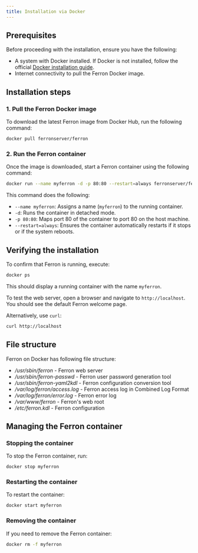 ```yaml
---
title: Installation via Docker
---
```


## Prerequisites

Before proceeding with the installation, ensure you have the following:

- A system with Docker installed. If Docker is not installed, follow the official [Docker installation guide](https://docs.docker.com/get-started/get-docker/).
- Internet connectivity to pull the Ferron Docker image.

## Installation steps

### 1. Pull the Ferron Docker image

To download the latest Ferron image from Docker Hub, run the following command:

```sh
docker pull ferronserver/ferron
```

### 2. Run the Ferron container

Once the image is downloaded, start a Ferron container using the following command:

```sh
docker run --name myferron -d -p 80:80 --restart=always ferronserver/ferron
```

This command does the following:

- `--name myferron`: Assigns a name (`myferron`) to the running container.
- `-d`: Runs the container in detached mode.
- `-p 80:80`: Maps port 80 of the container to port 80 on the host machine.
- `--restart=always`: Ensures the container automatically restarts if it stops or if the system reboots.

## Verifying the installation

To confirm that Ferron is running, execute:

```sh
docker ps
```

This should display a running container with the name `myferron`.

To test the web server, open a browser and navigate to `http://localhost`. You should see the default Ferron welcome page.

Alternatively, use `curl`:

```sh
curl http://localhost
```

## File structure

Ferron on Docker has following file structure:

- _/usr/sbin/ferron_ - Ferron web server
- _/usr/sbin/ferron-passwd_ - Ferron user password generation tool
- _/usr/sbin/ferron-yaml2kdl_ - Ferron configuration conversion tool
- _/var/log/ferron/access.log_ - Ferron access log in Combined Log Format
- _/var/log/ferron/error.log_ - Ferron error log
- _/var/www/ferron_ - Ferron's web root
- _/etc/ferron.kdl_ - Ferron configuration

## Managing the Ferron container

### Stopping the container

To stop the Ferron container, run:

```sh
docker stop myferron
```

### Restarting the container

To restart the container:

```sh
docker start myferron
```

### Removing the container

If you need to remove the Ferron container:

```sh
docker rm -f myferron
```
